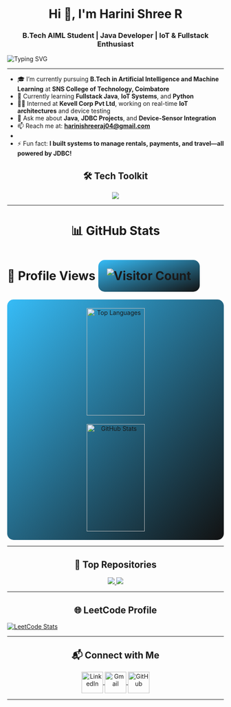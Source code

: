 <h1 align="center">Hi 👋, I'm Harini Shree R</h1>
<h3 align="center">B.Tech AIML Student | Java Developer | IoT & Fullstack Enthusiast</h3>

<p align="left">
  <img src="https://readme-typing-svg.demolab.com?font=Fira+Code&weight=500&size=25&pause=1000&color=36BCF7&width=435&lines=Welcome+to+my+GitHub!;Java+Developer;IoT+Explorer;Problem+Solver;AI+and+ML+Student" alt="Typing SVG" />
</p>

---

- 🎓 I’m currently pursuing **B.Tech in Artificial Intelligence and Machine Learning** at **SNS College of Technology, Coimbatore**  
- 🌱 Currently learning **Fullstack Java**, **IoT Systems**, and **Python**  
- 👩‍💻 Interned at **Kevell Corp Pvt Ltd**, working on real-time **IoT architectures** and device testing  
- 💬 Ask me about **Java**, **JDBC Projects**, and **Device-Sensor Integration**  
- 📫 Reach me at: **harinishreeraj04@gmail.com**
- <!-- Replace with actual link (RESUME)-->
- ⚡ Fun fact: **I built systems to manage rentals, payments, and travel—all powered by JDBC!**

<h2 align="center">🛠️ Tech Toolkit</h2>

<p align="center">
  <img src="https://skillicons.dev/icons?i=java,mysql,python,html,vscode,eclipse,git,github,C" />
</p>

---

<h1 align="center">📊 GitHub Stats</h1>

<h1>👀 Profile Views <img src="https://komarev.com/ghpvc/?username=Axrinee&color=blue" alt="Visitor Count" style="background: linear-gradient(to bottom right, #36BCF7, #121212); padding: 20px; border-radius: 15px;" /></h1>

<div align="center" style="display: flex; flex-wrap: wrap; justify-content: center; gap: 20px; padding: 20px; background: linear-gradient(to bottom right, #36BCF7, #121212); border-radius: 15px;">
  <img src="https://github-readme-stats.vercel.app/api/top-langs/?username=Axrinee&layout=compact&theme=radical" alt="Top Languages" style="max-width: 100%; width: 45%; min-width: 300px; height: 250px" />
  <img src="https://github-readme-stats.vercel.app/api?username=Axrinee&show_icons=true&theme=radical" alt="GitHub Stats" style="max-width: 100%; width: 45%; min-width: 300px; height: 250px" />
</div>


---

<h2 align="center">🌟 Top Repositories</h2>

<p align="center">
  <a href="https://github.com/Axrinee/Rental-House-system-management-using-JDBC">
    <img src="https://github-readme-stats.vercel.app/api/pin/?username=Axrinee&repo=Rental-House-system-management-using-JDBC&theme=radical" />
  </a>
  <a href="https://github.com/Axrinee/payment-based-java-database-connectivity">
    <img src="https://github-readme-stats.vercel.app/api/pin/?username=Axrinee&repo=payment-based-java-database-connectivity&theme=radical" />
  </a>
</p>

---

<h2 align="center">🌐 LeetCode Profile</h2>
<a href="https://leetcode.com/u/harinishree_hs/">
  <img src="https://leetcard.jacoblin.cool/harinishree_hs?theme=dark&font=Bellota%20Text" alt="LeetCode Stats">
</a>

---

<h2 align="center">📬 Connect with Me</h2>
<p align="center">
  <!-- LinkedIn Logo -->
  <a href="https://www.linkedin.com/in/harini-shree/" target="_blank">
    <img align="center" src="https://img.icons8.com/fluency/48/linkedin.png" alt="LinkedIn" height="50" width="50" />
  </a>

  <!-- Gmail Logo -->
  <a href="mailto:harinishreeraj04@gmail.com" target="_blank">
    <img align="center" src="https://img.icons8.com/fluency/48/gmail.png" alt="Gmail" height="50" width="50" />
  </a>

  <!-- GitHub Logo -->
  <a href="https://github.com/Axrinee" target="_blank">
    <img align="center" src="https://img.icons8.com/ios-filled/50/000000/github.png" alt="GitHub" height="50" width="50" />
  </a>
</p>

---

